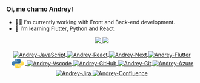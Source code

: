 ### Oi, me chamo Andrey!

- 👷🏼 I’m currently working with Front and Back-end development.
- 🧟 I’m learning Flutter, Python and React.
<div align="center">
  <a href="https://github.com/andrey-araujo">
  <img height="140em" src="https://github-readme-stats.vercel.app/api?username=andrey-araujo&show_icons=true&theme=tokyonight&include_all_commits=true&count_private=true"/>
  <img height="140em" src="https://github-readme-stats.vercel.app/api/top-langs/?username=andrey-araujo&layout=compact&langs_count=7&theme=tokyonight"/>
</div>

<div style="display: inline_block" align="center"><br>
  <img align="center" alt="Andrey-JavaScript" height="30" width="40" src="https://cdn.jsdelivr.net/gh/devicons/devicon@latest/icons/javascript/javascript-original.svg" />
  <img align="center" alt="Andrey-React" height="30" width="40" src="https://cdn.jsdelivr.net/gh/devicons/devicon@latest/icons/react/react-original.svg" />
  <img align="center" alt="Andrey-Next" height="30" width="40" src="https://cdn.jsdelivr.net/gh/devicons/devicon@latest/icons/nextjs/nextjs-original.svg" />
  <img align="center" alt="Andrey-Flutter" height="30" width="40" src="https://cdn.jsdelivr.net/gh/devicons/devicon/icons/flutter/flutter-original.svg">
<!--   <img align="center" alt="Andrey-Dart" height="30" width="40" src="https://cdn.jsdelivr.net/gh/devicons/devicon/icons/dart/dart-original.svg"> -->
  <img align="center" alt="Andrey-Python" height="30" width="40" src="https://raw.githubusercontent.com/devicons/devicon/master/icons/python/python-original.svg">
<!--   <img align="center" alt="Andrey-Java" height="30" width="40" src="https://cdn.jsdelivr.net/gh/devicons/devicon/icons/java/java-original.svg"> -->
<!--   <img align="center" alt="Andrey-Node" height="30" width="40" src="https://cdn.jsdelivr.net/gh/devicons/devicon/icons/nodejs/nodejs-plain.svg"> -->
  <img align="center" alt="Andrey-Vscode" height="30" width="40" src="https://cdn.jsdelivr.net/gh/devicons/devicon/icons/vscode/vscode-original.svg">
<!--   <img align="center" alt="Andrey-PyCharm" height="30" width="40" src="https://cdn.jsdelivr.net/gh/devicons/devicon/icons/pycharm/pycharm-original.svg"> -->
  <img align="center" alt="Andrey-GitHub" height="30" width="40" src="https://cdn.jsdelivr.net/gh/devicons/devicon/icons/github/github-original.svg">
  <img align="center" alt="Andrey-Git" height="30" width="40" src="https://cdn.jsdelivr.net/gh/devicons/devicon/icons/git/git-original.svg">
  <img align="center" alt="Andrey-Azure" height="30" width="40" src="https://cdn.jsdelivr.net/gh/devicons/devicon/icons/azure/azure-original.svg">
  <img align="center" alt="Andrey-Jira" height="30" width="40" src="https://cdn.jsdelivr.net/gh/devicons/devicon/icons/jira/jira-original.svg">
  <img align="center" alt="Andrey-Confluence" height="30" width="40" src="https://cdn.jsdelivr.net/gh/devicons/devicon/icons/confluence/confluence-original.svg">
<!--   <img align="center" alt="Andrey-MoongoDB" height="30" width="40" src="https://cdn.jsdelivr.net/gh/devicons/devicon/icons/mongodb/mongodb-original.svg"> -->
</div>
